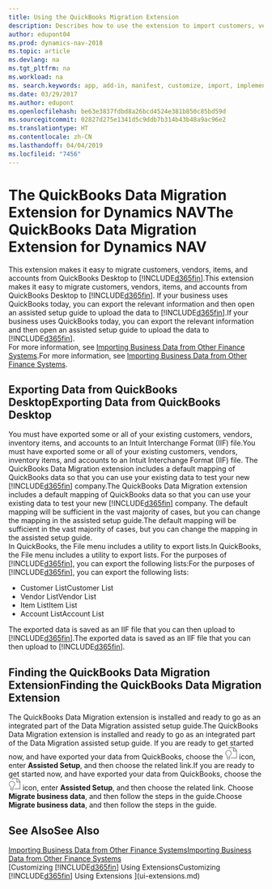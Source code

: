 ```yaml
---
title: Using the QuickBooks Migration Extension
description: Describes how to use the extension to import customers, vendors, items, and accounts from QuickBooks Desktop to Dynamics NAV.
author: edupont04
ms.prod: dynamics-nav-2018
ms.topic: article
ms.devlang: na
ms.tgt_pltfrm: na
ms.workload: na
ms. search.keywords: app, add-in, manifest, customize, import, implement
ms.date: 03/29/2017
ms.author: edupont
ms.openlocfilehash: be63e3837fdbd8a26bcd4524e381b850c85bd59d
ms.sourcegitcommit: 02827d275e1341d5c9ddb7b314b43b48a9ac96e2
ms.translationtype: HT
ms.contentlocale: zh-CN
ms.lasthandoff: 04/04/2019
ms.locfileid: "7456"
---
```

# <a name="the-quickbooks-data-migration-extension-for-dynamics-nav"></a><span data-ttu-id="c5334-103">The QuickBooks Data Migration Extension for Dynamics NAV</span><span class="sxs-lookup"><span data-stu-id="c5334-103">The QuickBooks Data Migration Extension for Dynamics NAV</span></span>
<span data-ttu-id="c5334-104">This extension makes it easy to migrate customers, vendors, items, and accounts from QuickBooks Desktop to [!INCLUDE[d365fin](includes/d365fin_md.md)].</span><span class="sxs-lookup"><span data-stu-id="c5334-104">This extension makes it easy to migrate customers, vendors, items, and accounts from QuickBooks Desktop to [!INCLUDE[d365fin](includes/d365fin_md.md)].</span></span> <span data-ttu-id="c5334-105">If your business uses QuickBooks today, you can export the relevant information and then open an assisted setup guide to upload the data to [!INCLUDE[d365fin](includes/d365fin_md.md)].</span><span class="sxs-lookup"><span data-stu-id="c5334-105">If your business uses QuickBooks today, you can export the relevant information and then open an assisted setup guide to upload the data to [!INCLUDE[d365fin](includes/d365fin_md.md)].</span></span>  
<span data-ttu-id="c5334-106">For more information, see [Importing Business Data from Other Finance Systems](upload-data.md).</span><span class="sxs-lookup"><span data-stu-id="c5334-106">For more information, see [Importing Business Data from Other Finance Systems](upload-data.md).</span></span>

## <a name="exporting-data-from-quickbooks-desktop"></a><span data-ttu-id="c5334-107">Exporting Data from QuickBooks Desktop</span><span class="sxs-lookup"><span data-stu-id="c5334-107">Exporting Data from QuickBooks Desktop</span></span>
<span data-ttu-id="c5334-108">You must have exported some or all of your existing customers, vendors, inventory items, and accounts to an Intuit Interchange Format (IIF) file.</span><span class="sxs-lookup"><span data-stu-id="c5334-108">You must have exported some or all of your existing customers, vendors, inventory items, and accounts to an Intuit Interchange Format (IIF) file.</span></span> <span data-ttu-id="c5334-109">The QuickBooks Data Migration extension includes a default mapping of QuickBooks data so that you can use your existing data to test your new [!INCLUDE[d365fin](includes/d365fin_md.md)] company.</span><span class="sxs-lookup"><span data-stu-id="c5334-109">The QuickBooks Data Migration extension includes a default mapping of QuickBooks data so that you can use your existing data to test your new [!INCLUDE[d365fin](includes/d365fin_md.md)] company.</span></span> <span data-ttu-id="c5334-110">The default mapping will be sufficient in the vast majority of cases, but you can change the mapping in the assisted setup guide.</span><span class="sxs-lookup"><span data-stu-id="c5334-110">The default mapping will be sufficient in the vast majority of cases, but you can change the mapping in the assisted setup guide.</span></span>  
<span data-ttu-id="c5334-111">In QuickBooks, the File menu includes a utility to export lists.</span><span class="sxs-lookup"><span data-stu-id="c5334-111">In QuickBooks, the File menu includes a utility to export lists.</span></span> <span data-ttu-id="c5334-112">For the purposes of [!INCLUDE[d365fin](includes/d365fin_md.md)], you can export the following lists:</span><span class="sxs-lookup"><span data-stu-id="c5334-112">For the purposes of [!INCLUDE[d365fin](includes/d365fin_md.md)], you can export the following lists:</span></span>

* <span data-ttu-id="c5334-113">Customer List</span><span class="sxs-lookup"><span data-stu-id="c5334-113">Customer List</span></span>  
* <span data-ttu-id="c5334-114">Vendor List</span><span class="sxs-lookup"><span data-stu-id="c5334-114">Vendor List</span></span>  
* <span data-ttu-id="c5334-115">Item List</span><span class="sxs-lookup"><span data-stu-id="c5334-115">Item List</span></span>  
* <span data-ttu-id="c5334-116">Account List</span><span class="sxs-lookup"><span data-stu-id="c5334-116">Account List</span></span>  

<span data-ttu-id="c5334-117">The exported data is saved as an IIF file that you can then upload to [!INCLUDE[d365fin](includes/d365fin_md.md)].</span><span class="sxs-lookup"><span data-stu-id="c5334-117">The exported data is saved as an IIF file that you can then upload to [!INCLUDE[d365fin](includes/d365fin_md.md)].</span></span>

## <a name="finding-the-quickbooks-data-migration-extension"></a><span data-ttu-id="c5334-118">Finding the QuickBooks Data Migration Extension</span><span class="sxs-lookup"><span data-stu-id="c5334-118">Finding the QuickBooks Data Migration Extension</span></span>
<span data-ttu-id="c5334-119">The QuickBooks Data Migration extension is installed and ready to go as an integrated part of the Data Migration assisted setup guide.</span><span class="sxs-lookup"><span data-stu-id="c5334-119">The QuickBooks Data Migration extension is installed and ready to go as an integrated part of the Data Migration assisted setup guide.</span></span> <span data-ttu-id="c5334-120">If you are ready to get started now, and have exported your data from QuickBooks, choose the ![Search for Page or Report](media/ui-search/search_small.png "Search for Page or Report icon") icon, enter **Assisted Setup**, and then choose the related link.</span><span class="sxs-lookup"><span data-stu-id="c5334-120">If you are ready to get started now, and have exported your data from QuickBooks, choose the ![Search for Page or Report](media/ui-search/search_small.png "Search for Page or Report icon") icon, enter **Assisted Setup**, and then choose the related link.</span></span> <span data-ttu-id="c5334-121">Choose **Migrate business data**, and then follow the steps in the guide.</span><span class="sxs-lookup"><span data-stu-id="c5334-121">Choose **Migrate business data**, and then follow the steps in the guide.</span></span>  

## <a name="see-also"></a><span data-ttu-id="c5334-122">See Also</span><span class="sxs-lookup"><span data-stu-id="c5334-122">See Also</span></span>
[<span data-ttu-id="c5334-123">Importing Business Data from Other Finance Systems</span><span class="sxs-lookup"><span data-stu-id="c5334-123">Importing Business Data from Other Finance Systems</span></span>](upload-data.md)  
[<span data-ttu-id="c5334-124">Customizing [!INCLUDE[d365fin](includes/d365fin_md.md)] Using Extensions</span><span class="sxs-lookup"><span data-stu-id="c5334-124">Customizing [!INCLUDE[d365fin](includes/d365fin_md.md)] Using Extensions</span></span> ](ui-extensions.md)  
